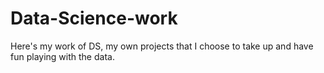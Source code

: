 # Data-Science-work
Here's my work of DS, my own projects that I choose to take up and have fun playing with the data.
